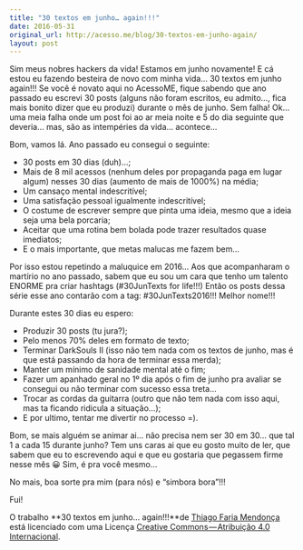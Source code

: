 ```yaml
---
title: "30 textos em junho… again!!!"
date: 2016-05-31
original_url: http://acesso.me/blog/30-textos-em-junho-again/
layout: post
---
```


Sim meus nobres hackers da vida! Estamos em junho novamente! E cá estou eu fazendo besteira de novo com minha vida… 30 textos em junho again!!! Se você é novato aqui no AcessoME, fique sabendo que ano passado eu escrevi 30 posts (alguns não foram escritos, eu admito…, fica mais bonito dizer que eu produzi) durante o mês de junho. Sem falha! Ok… uma meia falha onde um post foi ao ar meia noite e 5 do dia seguinte que deveria… mas, são as intempéries da vida… acontece…

Bom, vamos lá. Ano passado eu consegui o seguinte:

* 30 posts em 30 dias (duh)…;
* Mais de 8 mil acessos (nenhum deles por propaganda paga em lugar algum) nesses 30 dias (aumento de mais de 1000%) na média;
* Um cansaço mental indescritível;
* Uma satisfação pessoal igualmente indescritível;
* O costume de escrever sempre que pinta uma ideia, mesmo que a ideia seja uma bela porcaria;
* Aceitar que uma rotina bem bolada pode trazer resultados quase imediatos;
* E o mais importante, que metas malucas me fazem bem…

Por isso estou repetindo a maluquice em 2016… Aos que acompanharam o martírio no ano passado, sabem que eu sou um cara que tenho um talento ENORME pra criar hashtags (#30JunTexts for life!!!) Então os posts dessa série esse ano contarão com a tag: #30JunTexts2016!!! Melhor nome!!!

Durante estes 30 dias eu espero:

* Produzir 30 posts (tu jura?);
* Pelo menos 70% deles em formato de texto;
* Terminar DarkSouls II (isso não tem nada com os textos de junho, mas é que está passando da hora de terminar essa merda);
* Manter um mínimo de sanidade mental até o fim;
* Fazer um apanhado geral no 1º dia após o fim de junho pra avaliar se consegui ou não terminar com sucesso essa treta…
* Trocar as cordas da guitarra (outro que não tem nada com isso aqui, mas ta ficando ridicula a situação…);
* E por ultimo, tentar me divertir no processo =).

Bom, se mais alguém se animar ai… não precisa nem ser 30 em 30… que tal 1 a cada 15 durante junho? Tem uns caras ai que eu gosto muito de ler, que sabem que eu to escrevendo aqui e que eu gostaria que pegassem firme nesse mês 😀 Sim, é pra você mesmo…

No mais, boa sorte pra mim (para nós) e “simbora bora”!!!

Fui!

O trabalho **30 textos em junho… again!!!**de [Thiago Faria Mendonça](https://web.archive.org/web/20170112193139/http://acesso.me/acesso/o-mundo-hacker/) está licenciado com uma Licença [Creative Commons — Atribuição 4.0 Internacional](https://web.archive.org/web/20170112193139/https://creativecommons.org/licenses/by/4.0/).